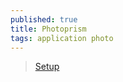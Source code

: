 ```yaml
---
published: true
title: Photoprism
tags: application photo
---
```

> [Setup](https://docs.photoprism.app/getting-started/docker/#__tabbed_1_2)

